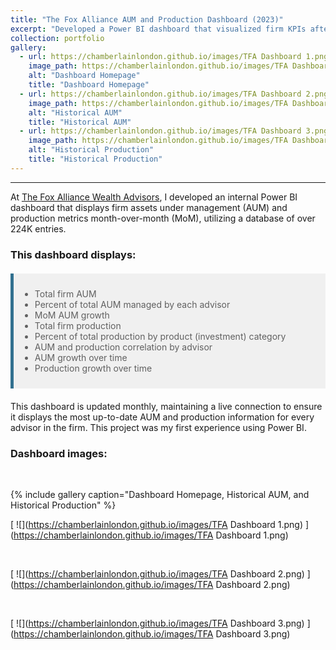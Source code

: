 ```yaml
---
title: "The Fox Alliance AUM and Production Dashboard (2023)"
excerpt: "Developed a Power BI dashboard that visualized firm KPIs after compiling a database of over 224K entries"
collection: portfolio
gallery:
  - url: https://chamberlainlondon.github.io/images/TFA Dashboard 1.png
    image_path: https://chamberlainlondon.github.io/images/TFA Dashboard 1.png
    alt: "Dashboard Homepage"
    title: "Dashboard Homepage"
  - url: https://chamberlainlondon.github.io/images/TFA Dashboard 2.png
    image_path: https://chamberlainlondon.github.io/images/TFA Dashboard 2.png
    alt: "Historical AUM"
    title: "Historical AUM"
  - url: https://chamberlainlondon.github.io/images/TFA Dashboard 3.png
    image_path: https://chamberlainlondon.github.io/images/TFA Dashboard 3.png
    alt: "Historical Production"
    title: "Historical Production"
---
```

------
At [The Fox Alliance Wealth Advisors](https://www.foxalliancewealth.com/), I developed an internal Power BI dashboard that displays firm assets under management (AUM) and production metrics month-over-month (MoM), utilizing a database of over 224K entries.

### This dashboard displays:

<style>
  blockquote {
    padding: 10px;
    background-color: #f0f0f0;
    border-left: 5px solid #31708f;
    margin: 20px 0;
  }
</style>

> - Total firm AUM
> - Percent of total AUM managed by each advisor
> - MoM AUM growth
> - Total firm production
> - Percent of total production by product (investment) category
> - AUM and production correlation by advisor
> - AUM growth over time
> - Production growth over time

This dashboard is updated monthly, maintaining a live connection to ensure it displays the most up-to-date AUM and production information for every advisor in the firm. This project was my first experience using Power BI.

### Dashboard images:
<br>

{% include gallery caption="Dashboard Homepage, Historical AUM, and Historical Production" %}

[ ![](https://chamberlainlondon.github.io/images/TFA Dashboard 1.png) ](https://chamberlainlondon.github.io/images/TFA Dashboard 1.png)

<br>

[ ![](https://chamberlainlondon.github.io/images/TFA Dashboard 2.png) ](https://chamberlainlondon.github.io/images/TFA Dashboard 2.png)

<br>

[ ![](https://chamberlainlondon.github.io/images/TFA Dashboard 3.png) ](https://chamberlainlondon.github.io/images/TFA Dashboard 3.png)
